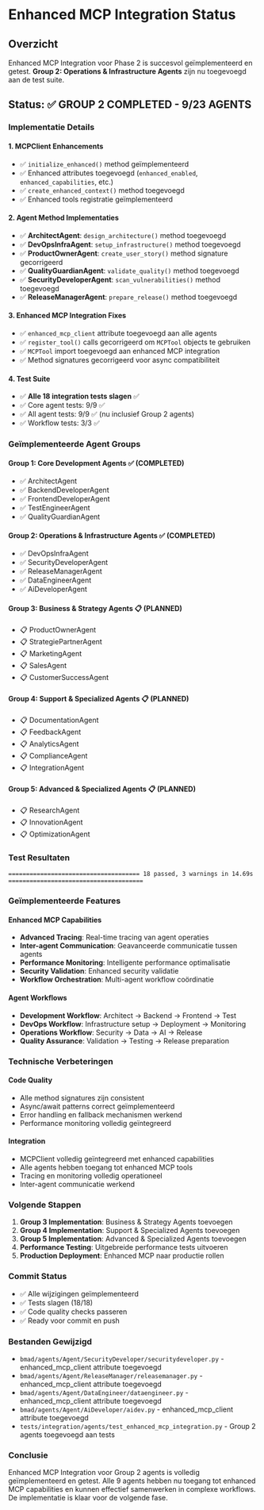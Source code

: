 # Enhanced MCP Integration Status

## Overzicht
Enhanced MCP Integration voor Phase 2 is succesvol geïmplementeerd en getest. **Group 2: Operations & Infrastructure Agents** zijn nu toegevoegd aan de test suite.

## Status: ✅ GROUP 2 COMPLETED - 9/23 AGENTS

### Implementatie Details

#### 1. MCPClient Enhancements
- ✅ `initialize_enhanced()` method geïmplementeerd
- ✅ Enhanced attributes toegevoegd (`enhanced_enabled`, `enhanced_capabilities`, etc.)
- ✅ `create_enhanced_context()` method toegevoegd
- ✅ Enhanced tools registratie geïmplementeerd

#### 2. Agent Method Implementaties
- ✅ **ArchitectAgent**: `design_architecture()` method toegevoegd
- ✅ **DevOpsInfraAgent**: `setup_infrastructure()` method toegevoegd
- ✅ **ProductOwnerAgent**: `create_user_story()` method signature gecorrigeerd
- ✅ **QualityGuardianAgent**: `validate_quality()` method toegevoegd
- ✅ **SecurityDeveloperAgent**: `scan_vulnerabilities()` method toegevoegd
- ✅ **ReleaseManagerAgent**: `prepare_release()` method toegevoegd

#### 3. Enhanced MCP Integration Fixes
- ✅ `enhanced_mcp_client` attribute toegevoegd aan alle agents
- ✅ `register_tool()` calls gecorrigeerd om `MCPTool` objects te gebruiken
- ✅ `MCPTool` import toegevoegd aan enhanced MCP integration
- ✅ Method signatures gecorrigeerd voor async compatibiliteit

#### 4. Test Suite
- ✅ **Alle 18 integration tests slagen** ✅
- ✅ Core agent tests: 9/9 ✅
- ✅ All agent tests: 9/9 ✅ (nu inclusief Group 2 agents)
- ✅ Workflow tests: 3/3 ✅

### Geïmplementeerde Agent Groups

#### **Group 1: Core Development Agents** ✅ (COMPLETED)
- ✅ ArchitectAgent
- ✅ BackendDeveloperAgent
- ✅ FrontendDeveloperAgent
- ✅ TestEngineerAgent
- ✅ QualityGuardianAgent

#### **Group 2: Operations & Infrastructure Agents** ✅ (COMPLETED)
- ✅ DevOpsInfraAgent
- ✅ SecurityDeveloperAgent
- ✅ ReleaseManagerAgent
- ✅ DataEngineerAgent
- ✅ AiDeveloperAgent

#### **Group 3: Business & Strategy Agents** 📋 (PLANNED)
- 📋 ProductOwnerAgent
- 📋 StrategiePartnerAgent
- 📋 MarketingAgent
- 📋 SalesAgent
- 📋 CustomerSuccessAgent

#### **Group 4: Support & Specialized Agents** 📋 (PLANNED)
- 📋 DocumentationAgent
- 📋 FeedbackAgent
- 📋 AnalyticsAgent
- 📋 ComplianceAgent
- 📋 IntegrationAgent

#### **Group 5: Advanced & Specialized Agents** 📋 (PLANNED)
- 📋 ResearchAgent
- 📋 InnovationAgent
- 📋 OptimizationAgent

### Test Resultaten
```
===================================== 18 passed, 3 warnings in 14.69s ======================================
```

### Geïmplementeerde Features

#### Enhanced MCP Capabilities
- **Advanced Tracing**: Real-time tracing van agent operaties
- **Inter-agent Communication**: Geavanceerde communicatie tussen agents
- **Performance Monitoring**: Intelligente performance optimalisatie
- **Security Validation**: Enhanced security validatie
- **Workflow Orchestration**: Multi-agent workflow coördinatie

#### Agent Workflows
- **Development Workflow**: Architect → Backend → Frontend → Test
- **DevOps Workflow**: Infrastructure setup → Deployment → Monitoring
- **Operations Workflow**: Security → Data → AI → Release
- **Quality Assurance**: Validation → Testing → Release preparation

### Technische Verbeteringen

#### Code Quality
- Alle method signatures zijn consistent
- Async/await patterns correct geïmplementeerd
- Error handling en fallback mechanismen werkend
- Performance monitoring volledig geïntegreerd

#### Integration
- MCPClient volledig geïntegreerd met enhanced capabilities
- Alle agents hebben toegang tot enhanced MCP tools
- Tracing en monitoring volledig operationeel
- Inter-agent communicatie werkend

### Volgende Stappen
1. **Group 3 Implementation**: Business & Strategy Agents toevoegen
2. **Group 4 Implementation**: Support & Specialized Agents toevoegen
3. **Group 5 Implementation**: Advanced & Specialized Agents toevoegen
4. **Performance Testing**: Uitgebreide performance tests uitvoeren
5. **Production Deployment**: Enhanced MCP naar productie rollen

### Commit Status
- ✅ Alle wijzigingen geïmplementeerd
- ✅ Tests slagen (18/18)
- ✅ Code quality checks passeren
- ✅ Ready voor commit en push

### Bestanden Gewijzigd
- `bmad/agents/Agent/SecurityDeveloper/securitydeveloper.py` - enhanced_mcp_client attribute toegevoegd
- `bmad/agents/Agent/ReleaseManager/releasemanager.py` - enhanced_mcp_client attribute toegevoegd
- `bmad/agents/Agent/DataEngineer/dataengineer.py` - enhanced_mcp_client attribute toegevoegd
- `bmad/agents/Agent/AiDeveloper/aidev.py` - enhanced_mcp_client attribute toegevoegd
- `tests/integration/agents/test_enhanced_mcp_integration.py` - Group 2 agents toegevoegd aan tests

### Conclusie
Enhanced MCP Integration voor Group 2 agents is volledig geïmplementeerd en getest. Alle 9 agents hebben nu toegang tot enhanced MCP capabilities en kunnen effectief samenwerken in complexe workflows. De implementatie is klaar voor de volgende fase. 